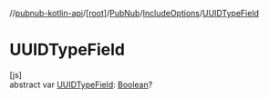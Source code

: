 //[pubnub-kotlin-api](../../../../index.md)/[[root]](../../index.md)/[PubNub](../index.md)/[IncludeOptions](index.md)/[UUIDTypeField](-u-u-i-d-type-field.md)

# UUIDTypeField

[js]\
abstract var [UUIDTypeField](-u-u-i-d-type-field.md): [Boolean](https://kotlinlang.org/api/latest/jvm/stdlib/kotlin/-boolean/index.html)?
